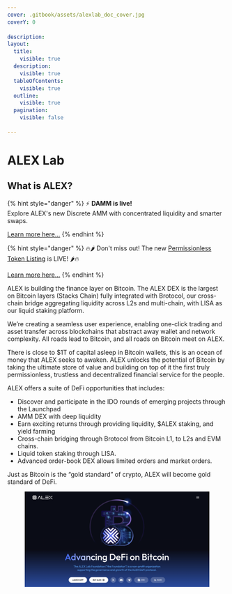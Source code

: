 ```yaml
---
cover: .gitbook/assets/alexlab_doc_cover.jpg
coverY: 0

description: 
layout:
  title:
    visible: true
  description:
    visible: true
  tableOfContents:
    visible: true
  outline:
    visible: true
  pagination:
    visible: false

---
```


# ALEX Lab

## What is ALEX?

{% hint style="danger" %}
⚡ **DAMM is live!**  
Explore ALEX's new Discrete AMM with concentrated liquidity and smarter swaps.  

[Learn more here...](./whats-new/damm.md)
{% endhint %}


{% hint style="danger" %}
🔥🌶️ Don't miss out! The new [Permissionless Token Listing](https://app.alexlab.co/self-service-listing) is LIVE! 🌶️🔥

[Learn more here...](./whats-new/permissionless.md)
{% endhint %}

ALEX is building the finance layer on Bitcoin. The ALEX DEX is the largest on Bitcoin layers (Stacks Chain) fully integrated with Brotocol, our cross-chain bridge aggregating liquidity across L2s and multi-chain, with LISA as our liquid staking platform.&#x20;

We’re creating a seamless user experience, enabling one-click trading and asset transfer across blockchains that abstract away wallet and network complexity. All roads lead to Bitcoin, and all roads on Bitcoin meet on ALEX.

There is close to $1T of capital asleep in Bitcoin wallets, this is an ocean of money that ALEX seeks to awaken. ALEX unlocks the potential of Bitcoin by taking the ultimate store of value and building on top of it the first truly permissionless, trustless and decentralized financial service for the people.

ALEX offers a suite of DeFi opportunities that includes:

* Discover and participate in the IDO rounds of emerging projects through the Launchpad
* AMM DEX with deep liquidity
* Earn exciting returns through providing liquidity, $ALEX staking, and yield farming
* Cross-chain bridging through Brotocol from Bitcoin L1, to L2s and EVM chains.
* Liquid token staking through LISA.
* Advanced order-book DEX allows limited orders and market orders.

Just as Bitcoin is the “gold standard” of crypto, ALEX will become gold standard of DeFi.

<figure><img src=".gitbook/assets/alexlab_landing_page.png" alt=""><figcaption></figcaption></figure>